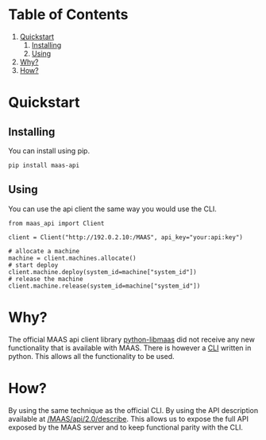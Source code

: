 
# Table of Contents

1.  [Quickstart](#orgc1e985f)
    1.  [Installing](#org8a0e592)
    2.  [Using](#org155b2b6)
2.  [Why?](#org5d3a245)
3.  [How?](#orgfb84d69)



<a id="orgc1e985f"></a>

# Quickstart


<a id="org8a0e592"></a>

## Installing

You can install using pip.

    pip install maas-api


<a id="org155b2b6"></a>

## Using

You can use the api client the same way you would use the CLI.

    from maas_api import Client
    
    client = Client("http://192.0.2.10:/MAAS", api_key="your:api:key")
    
    # allocate a machine
    machine = client.machines.allocate()
    # start deploy
    client.machine.deploy(system_id=machine["system_id"])
    # release the machine
    client.machine.release(system_id=machine["system_id"])


<a id="org5d3a245"></a>

# Why?

The official MAAS api client library [python-libmaas](https://pypi.org/project/python-libmaas/) did not receive any new
functionality that is available with MAAS.
There is however a [CLI](https://github.com/maas/maas/tree/master/src) written in python. This allows all the functionality to
be used.


<a id="orgfb84d69"></a>

# How?

By using the same technique as the official CLI. By using the API description
available at [/MAAS/api/2.0/describe](file:///MAAS/api/2.0/describe). This allows us to expose the full API
exposed by the MAAS server and to keep functional parity with the CLI.

